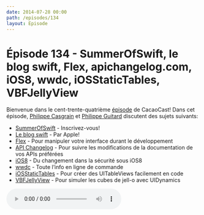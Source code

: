 ```yaml
---
date: 2014-07-28 00:00
path: /episodes/134
layout: Episode
---
```

# Épisode 134 - SummerOfSwift, le blog swift, Flex, apichangelog.com, iOS8, wwdc, iOSStaticTables, VBFJellyView
<p>Bienvenue dans le cent-trente-quatrième <a href="https://cacaocast.com/media/cacaocast_134.m4a" title="CacaoCast Episode 134">épisode</a> de CacaoCast! Dans cet épisode, <a href="http://www.twitter.com/philippec" title="Philippe Casgrain sur Twitter">Philippe Casgrain</a> et <a href="http://www.twitter.com/philippeguitard" title="Philippe Guitard sur Twitter">Philippe Guitard</a> discutent des sujets suivants:</p>
<ul><li><a href="https://github.com/realm/summer-of-swiftx" title="SummerOfSwift">SummerOfSwift</a> - Inscrivez-vous!</li>
<li><a href="https://developer.apple.com/swift/blog/" title="Le blog swift">Le blog swift</a> - Par Apple!</li>
<li><a href="http://engineering.flipboard.com/2014/07/flex/" title="Flex">Flex</a> - Pour manipuler votre interface durant le développement</li>
<li><a href="https://www.apichangelog.com" title="API Changelog">API Changelog</a> - Pour suivre les modifications de la documentation de vos APIs préférées</li>
<li><a href="https://lmjabreu.com/post/ios-8-privacy-updates/" title="iOS8">iOS8</a> - Du changement dans la sécurité sous iOS8</li>
<li><a href="https://github.com/mattt/wwdc" title="wwdc">wwdc</a> - Toute l’info en ligne de commande</li>
<li><a href="https://github.com/jellybeansoup/ios-statictables" title="iOSStaticTables">iOSStaticTables</a> - Pour créer des UITableViews facilement en code</li>
<li><a href="http://victorbaro.com/2014/07/vbfjellyview-tutorial/" title="VBFJellyView">VBFJellyView</a> - Pour simuler les cubes de jell-o avec UIDynamics</li>
</ul>
<p><audio controls><source src="https://cacaocast.com/media/cacaocast_134.m4a" type="audio/mpeg"><source src="https://cacaocast.com/media/cacaocast_134.m4a" type="audio/mp4">Votre navigateur ne supporte pas l'élément audio / Your browser does not support the audio element.</audio></p>
